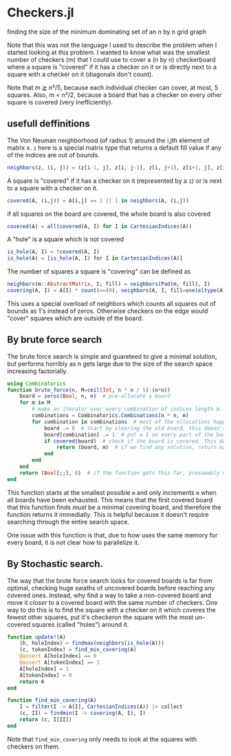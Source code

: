 # Checkers.jl
finding the size of the minimum dominating set of an n by n grid graph

Note that this was not the language I used to describe the problem when I 
started looking at this problem. I wanted to know what was the smallest number
of checkers (m) that I could use to cover a (n by n) checkerboard where a square is 
"covered" if it has a checker on it or is directly next to a square with a 
checker on it (diagonals don't count).

Note that m ≧ n²/5, because each individual checker can cover, at most, 5 squares. 
Also, m < n²/2, because a board that has a checker on every other square is 
covered (very inefficiently).

## usefull deffinitions

The Von Neuman neighborhood (of radius 1) around the i,jth element of 
matrix x. `z` here is a special matrix type that returns a default fill value
if any of the indices are out of bounds.

```julia
neighbors(z, (i, j)) = (z[i-1, j], z[i, j-1], z[i, j+1], z[i+1, j], z[i, j])
```

A square is "covered" if it has a checker on it (represented by a `1`) or is 
next to a square with a checker on it. 

```julia
covered(A, (i,j)) = A[i,j] == 1 || 1 in neighbors(A, (i,j))
```

if all squares on the board are covered, the whole board is also covered
```julia
covered(A) = all(covered(A, I) for I in CartesianIndices(A))
```

A "hole" is a square which is not covered
```julia
is_hole(A, I) = !covered(A, I)
is_hole(A) = [is_hole(A, I) for I in CartesianIndices(A)]
```

The number of squares a square is "covering" can be defined as
```julia
neighbors(m::AbstractMatrix, I; fill) = neighbors(Pad(m, fill), I)
covering(A, I) = A[I] * count(==(0), neighbors(A, I, fill=one(eltype(A))))
```

This uses a special overload of neighbors which counts all squares out of 
bounds as 1's instead of zeros. Otherwise checkers on the edge would "cover" 
squares which are outside of the board.

## By brute force search
The brute force search is simple and guareteed to give a minimal solution, but
performs horribly as n gets large due to the size of the search space 
increasing factorially. 

```julia
using Combinatorics
function brute_force(n, M=ceil(Int, n * n / 5):(n*n))
    board = zeros(Bool, n, n)  # pre-allocate a board
    for m in M
        # make an iterator over every combination of indices length m. These is where we'll put the 1s
        combinations = Combinatorics.Combinations(n * n, m)
        for combination in combinations  # most of the allocations happen here
            board .= 0  # Start by clearing the old board, this doesn't allocate
            board[combination] .= 1  # put a 1 on every part of the board specified by that combination of indices.
            if covered(board)  # check if the board is covered. This doesn't allocate somehow
                return (board, m)  # if we find any solution, return early 
            end
        end
    end
    return (Bool[;;], 0)  # if the function gets this far, presumably no solutions exist
end
```
This function starts at the smallest possible `m` and only increments `m` when
all boards have been exhausted. This means that the first covered board that
this function finds *must* be a minimal covering board, and therefore the 
function returns it immediatly. This is helpful because it doesn't require 
searching through the entire search space.

One issue with this function is that, due to how uses the same memory for every
board, it is not clear how to parallelize it.

## By Stochastic search. 

The way that the brute force search looks for covered boards is far from optimal, checking huge swaths
of uncovered boards before reaching any covered ones. Instead, why find a way to take a non-covered board
and move it *closer* to a covered board with the same number of checkers. One way to do this is to find the square
with a checker on it which coveres the fewest other squares, put it's checkeron the square with the most un-covered 
squares (called "holes") around it.

```julia
function update!(A)
    (h, holeIndex) = findmax(neighbors(is_hole(A)))
    (c, tokenIndex) = find_min_covering(A)
    @assert A[holeIndex] == 0
    @assert A[tokenIndex] == 1
    A[holeIndex] = 1
    A[tokenIndex] = 0
    return A
end
```

```julia
function find_min_covering(A)
    I = filter(I -> A[I], CartesianIndices(A)) |> collect
    (c, II) = findmin(I -> covering(A, I), I)
    return (c, I[II])
end
```

Note that `find_min_covering` only needs to look at the squares with checkers on them.
